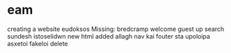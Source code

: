# eam
creating a website eudoksos
Missing:
bredcramp
welcome guest up
search
sundesh istoselidwn
new html added
allagh nav kai fouter sta upoloipa
asxetoi fakeloi delete
